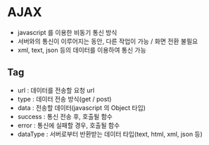 AJAX
======
+ javascript 를 이용한 비동기 통신 방식
+ 서버와의 통신이 이루어지는 동안, 다른 작업이 가능 / 화면 전환 불필요
+ xml, text, json 등의 데이터를 이용하여 통신 가능

Tag
----
+ url : 데이터를 전송할 요청 url
+ type : 데이터 전송 방식(get / post)
+ data : 전송할 데이터(javascript 의 Object 타입)
+ success : 통신 전송 후, 호출될 함수
+ error : 통신에 실패할 경우, 호출될 함수
+ dataType : 서버로부터 반환받는 데이터 타입(text, html, xml, json 등)
